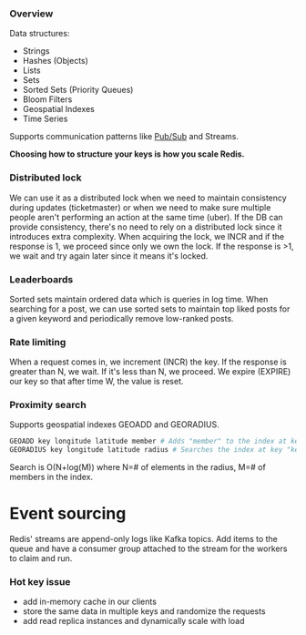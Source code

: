 ### Overview
Data structures:
- Strings
- Hashes (Objects)
- Lists
- Sets
- Sorted Sets (Priority Queues)
- Bloom Filters
- Geospatial Indexes
- Time Series

Supports communication patterns like [Pub/Sub](https://redis.io/docs/latest/develop/interact/pubsub/) and Streams.

**Choosing how to structure your keys is how you scale Redis.**

### Distributed lock
We can use it as a distributed lock when we need to maintain consistency during updates (ticketmaster) or when we need to make sure multiple people aren't performing an action at the same time (uber).
If the DB can provide consistency, there's no need to rely on a distributed lock since it introduces extra complexity.
When acquiring the lock, we INCR and if the response is 1, we proceed since only we own the lock. If the response is >1, we wait and try again later since it means it's locked.

### Leaderboards
Sorted sets maintain ordered data which is queries in log time.
When searching for a post, we can use sorted sets to maintain top liked posts for a given keyword and periodically remove low-ranked posts.

### Rate limiting
When a request comes in, we increment (INCR) the key. If the response is greater than N, we wait. If it's less than N, we proceed. We expire (EXPIRE) our key so that after time W, the value is reset.

### Proximity search
Supports geospatial indexes GEOADD and GEORADIUS.
```bash
GEOADD key longitude latitude member # Adds "member" to the index at key "key"
GEORADIUS key longitude latitude radius # Searches the index at key "key" at specified position and radius
```
Search is O(N+log(M)) where N=# of elements in the radius, M=# of members in the index.

# Event sourcing
Redis' streams are append-only logs like Kafka topics. Add items to the queue and have a consumer group attached to the stream for the workers to claim and run.

### Hot key issue
- add in-memory cache in our clients
- store the same data in multiple keys and randomize the requests
- add read replica instances and dynamically scale with load